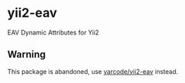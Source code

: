 # yii2-eav

EAV Dynamic Attributes for Yii2

## Warning

This package is abandoned, use [yarcode/yii2-eav](https://github.com/yarcode/yii2-eav) instead.
